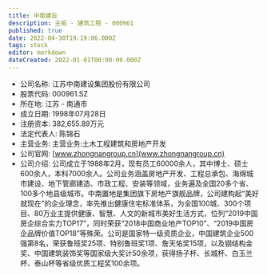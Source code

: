 ```yaml
---
title: 中南建设
description: 主板 - 建筑工程 - 000961
published: true
date: 2022-04-30T19:19:06.000Z
tags: stock
editor: markdown
dateCreated: 2022-01-01T00:00:00.000Z
---
```


- 公司名称: 江苏中南建设集团股份有限公司
- 股票代码: 000961.SZ
- 所在地: 江苏 - 南通市
- 成立日期: 1998年07月28日
- 注册资本: 382,655.89万元
- 法定代表人: 陈锦石
- 主营业务: 主营业务:土木工程建筑和房地产开发
- 公司官网: [www.zhongnangroup.cn](www.zhongnangroup.cn)
- 公司介绍: 公司成立于1988年2月，现有员工60000余人，其中博士、硕士600余人，本科7000余人。公司业务涵盖房地产开发、工程总承包、海绵城市建设、地下管廊建造、市政工程、安装等领域，业务遍及全国20多个省、100多个地县级城市。中南置地是集团旗下房地产旗舰品牌，公司建构起“美好就现在”的企业理念，率先推出健康住宅标准体系，为全国100城、300个项目、80万业主提供健康、智慧、人文的新城市美好生活方式，位列“2019中国房企综合实力TOP17”，同时荣获“2018中国商业地产TOP10”、“2019中国房企品牌价值TOP18”等殊荣。公司是国家特一级资质企业，中国建筑企业500强第8名，荣获鲁班奖25项、特别鲁班奖1项、詹天佑奖15项，以及钢结构金奖、中国建筑装饰奖等国家级大奖计50余项，获得扬子杯、长城杯、白玉兰杯、泰山杯等省级优质工程奖100余项。



